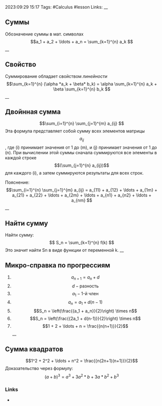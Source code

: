 2023:09:29 15:17
Tags: #Calculus #lesson 
Links:
__
## Суммы
Обозначение суммы в мат. символах
$$a_1 + a_2 + \ldots + a_n = \sum_{k=1}^{n} a_k
$$
__
## Свойство
Суммирование обладает свойством *линейности*
$$\sum_{k=1}^{n} (\alpha *a_k + \beta* b_k) = \alpha \sum_{k=1}^{n} a_k + \beta \sum_{k=1}^{n} b_k
$$
__
## Двойнная сумма
$$\sum_{i=1}^{n} \sum_{j=1}^{m} a_{ij}
$$
Эта формула представляет собой сумму всех элементов матрицы $$a_{ij}$$, где \(i\) принимает значения от 1 до \(m\), и \(j\) принимает значения от 1 до \(n\). При вычислении этой суммы сначала суммируются все элементы в каждой строке 
$$(\sum_{j=1}^{n} a_{ij})$$ для каждого \(i\), а затем суммируются результаты для всех строк.

Пояснение:
$$\sum_{i=1}^{n} \sum_{j=1}^{m} a_{ij} = a_{11} + a_{12} + \ldots + a_{1m} + a_{21} + a_{22} + \ldots + a_{2m} + \ldots + a_{n1} + a_{n2} + \ldots + a_{nm}
$$
__
## Найти сумму
Найти сумму:
$$
S_n = \sum_{k=1}^{n} f(k)
$$
Это значит найти Sn в виде функции от переменной k.
__
## Микро-справка по прогрессиям
1.  $$a_{n+1} = a_n + d$$
2.  $$d - \text{разность}$$
3.  $$a_1 - \text{1-й член}$$
4.  $$a_n = a_1 + d(n-1)$$
5.  $$S_n = \left(\frac{{a_1 + a_n}}{2}\right) \times n$$
6.  $$S_n = \left(\frac{{2a_1 + d(n-1)}}{2}\right) \times n$$
7.  $$1 + 2 + \ldots + n = \frac{{n(n+1)}}{2}$$
__
## Сумма квадратов
$$1^2 + 2^2 + \ldots + n^2 = \frac{{n(2n+1)(n+1)}}{2}$$
Доказательство через формулу: $$(a+b)^{3}= a^{3}+ 3a^2*b+3a*b^{2}+b^3$$

### Links
-
